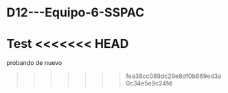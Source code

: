 # D12---Equipo-6-SSPAC

Test
<<<<<<< HEAD
=======

probando de nuevo
>>>>>>> fea38cc089dc29e8df0b869ed3a0c34e5e9c24fd
